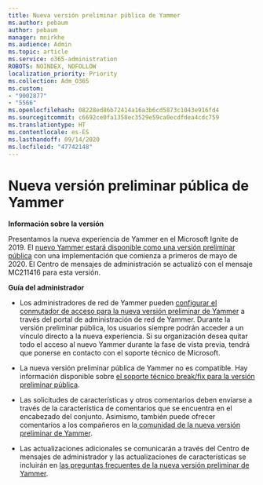 ```yaml
---
title: Nueva versión preliminar pública de Yammer
ms.author: pebaum
author: pebaum
manager: mnirkhe
ms.audience: Admin
ms.topic: article
ms.service: o365-administration
ROBOTS: NOINDEX, NOFOLLOW
localization_priority: Priority
ms.collection: Adm_O365
ms.custom:
- "9002877"
- "5566"
ms.openlocfilehash: 08228ed86b72414a16a3b6cd5873c1043e916fd4
ms.sourcegitcommit: c6692ce0fa1358ec3529e59ca0ecdfdea4cdc759
ms.translationtype: HT
ms.contentlocale: es-ES
ms.lasthandoff: 09/14/2020
ms.locfileid: "47742148"
---
```

# <a name="new-yammer-public-preview"></a>Nueva versión preliminar pública de Yammer

**Información sobre la versión**

Presentamos la nueva experiencia de Yammer en el Microsoft Ignite de 2019. El [nuevo Yammer estará disponible como una versión preliminar pública](https://docs.microsoft.com/yammer/get-started-with-yammer/newyammer-faq) con una implementación que comienza a primeros de mayo de 2020. El Centro de mensajes de administración se actualizó con el mensaje MC211416 para esta versión.

**Guía del administrador**

- Los administradores de red de Yammer pueden [configurar el conmutador de acceso para la nueva versión preliminar de Yammer](https://docs.microsoft.com/yammer/get-started-with-yammer/administrative-settings-opt-in-newyammer) a través del portal de administración de red de Yammer. Durante la versión preliminar pública, los usuarios siempre podrán acceder a un vínculo directo a la nueva experiencia. Si su organización desea quitar todo el acceso al nuevo Yammer durante la fase de vista previa, tendrá que ponerse en contacto con el soporte técnico de Microsoft.

- La nueva versión preliminar pública de Yammer no es compatible. Hay información disponible sobre [el soporte técnico break/fix para la versión preliminar pública](https://docs.microsoft.com/yammer/get-started-with-yammer/newyammer-faq#yammer-preview-customer-support).

- Las solicitudes de características y otros comentarios deben enviarse a través de la característica de comentarios que se encuentra en el encabezado del conjunto. Asimismo, también puede ofrecer comentarios a los compañeros en la[ comunidad de la nueva versión preliminar de Yammer](https://techcommunity.microsoft.com/t5/new-yammer-preview/bd-p/NewYammerPreview).

- Las actualizaciones adicionales se comunicarán a través del Centro de mensajes de administrador y las actualizaciones de características se incluirán en [las preguntas frecuentes de la nueva versión preliminar de Yammer](https://docs.microsoft.com/yammer/get-started-with-yammer/newyammer-faq).
